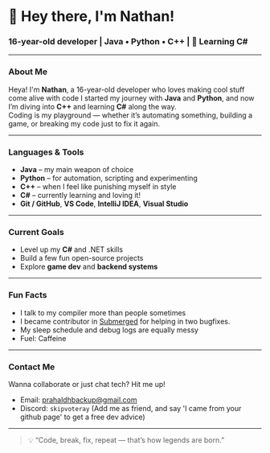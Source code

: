 # 👋 Hey there, I'm Nathan!

### 16-year-old developer | Java • Python • C++ | 🌱 Learning C#

---

### About Me
Heya! I'm **Nathan**, a 16-year-old developer who loves making cool stuff come alive with code 
I started my journey with **Java** and **Python**, and now I’m diving into **C++** and learning **C#** along the way.  
Coding is my playground — whether it’s automating something, building a game, or breaking my code just to fix it again.

---

### Languages & Tools
- **Java** – my main weapon of choice  
- **Python** – for automation, scripting and experimenting
- **C++** – when I feel like punishing myself in style  
- **C#** – currently learning and loving it!  
- **Git / GitHub**, **VS Code**, **IntelliJ IDEA**, **Visual Studio**

---

### Current Goals
- Level up my **C#** and .NET skills  
- Build a few fun open-source projects  
- Explore **game dev** and **backend systems**

---

### Fun Facts
- I talk to my compiler more than people sometimes
- I became contributor in [Submerged](https://github.com/SubmergedAmongUs/Submerged) for helping in two bugfixes.
- My sleep schedule and debug logs are equally messy  
- Fuel: Caffeine

---

### Contact Me
Wanna collaborate or just chat tech? Hit me up!
- Email: prahaldhbackup@gmail.com
- Discord: `skipvoteray` (Add me as friend, and say 'I came from your github page' to get a free dev advice)  

---

> 💡 “Code, break, fix, repeat — that’s how legends are born.”  
